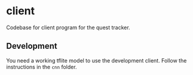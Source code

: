 # client
Codebase for client program for the quest tracker.

## Development
You need a working tflite model to use the development client. Follow the instructions in the `cnn` folder.